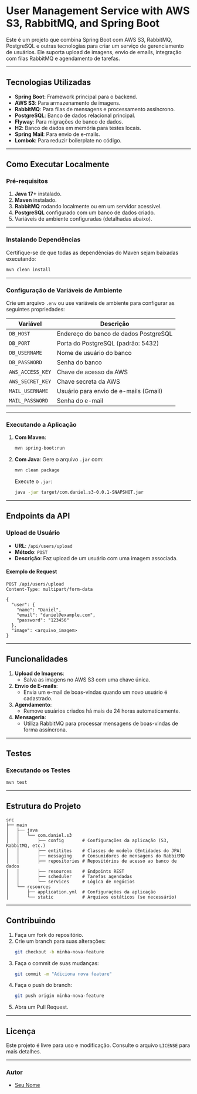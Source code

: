 
# User Management Service with AWS S3, RabbitMQ, and Spring Boot

Este é um projeto que combina Spring Boot com AWS S3, RabbitMQ, PostgreSQL e outras tecnologias para criar um serviço de gerenciamento de usuários. Ele suporta upload de imagens, envio de emails, integração com filas RabbitMQ e agendamento de tarefas.

---

## **Tecnologias Utilizadas**

- **Spring Boot**: Framework principal para o backend.
- **AWS S3**: Para armazenamento de imagens.
- **RabbitMQ**: Para filas de mensagens e processamento assíncrono.
- **PostgreSQL**: Banco de dados relacional principal.
- **Flyway**: Para migrações de banco de dados.
- **H2**: Banco de dados em memória para testes locais.
- **Spring Mail**: Para envio de e-mails.
- **Lombok**: Para reduzir boilerplate no código.

---

## **Como Executar Localmente**

### **Pré-requisitos**

1. **Java 17+** instalado.
2. **Maven** instalado.
3. **RabbitMQ** rodando localmente ou em um servidor acessível.
4. **PostgreSQL** configurado com um banco de dados criado.
5. Variáveis de ambiente configuradas (detalhadas abaixo).

---

### **Instalando Dependências**

Certifique-se de que todas as dependências do Maven sejam baixadas executando:

```bash
mvn clean install
```

---

### **Configuração de Variáveis de Ambiente**

Crie um arquivo `.env` ou use variáveis de ambiente para configurar as seguintes propriedades:

| Variável            | Descrição                             |
|---------------------|---------------------------------------|
| `DB_HOST`           | Endereço do banco de dados PostgreSQL |
| `DB_PORT`           | Porta do PostgreSQL (padrão: 5432)   |
| `DB_USERNAME`       | Nome de usuário do banco             |
| `DB_PASSWORD`       | Senha do banco                       |
| `AWS_ACCESS_KEY`    | Chave de acesso da AWS               |
| `AWS_SECRET_KEY`    | Chave secreta da AWS                 |
| `MAIL_USERNAME`     | Usuário para envio de e-mails (Gmail)|
| `MAIL_PASSWORD`     | Senha do e-mail                      |

---

### **Executando a Aplicação**

1. **Com Maven**:
   ```bash
   mvn spring-boot:run
   ```

2. **Com Java**:
   Gere o arquivo `.jar` com:
   ```bash
   mvn clean package
   ```
   Execute o `.jar`:
   ```bash
   java -jar target/com.daniel.s3-0.0.1-SNAPSHOT.jar
   ```

---

## **Endpoints da API**

### **Upload de Usuário**
- **URL**: `/api/users/upload`
- **Método**: `POST`
- **Descrição**: Faz upload de um usuário com uma imagem associada.

#### **Exemplo de Request**
```http
POST /api/users/upload
Content-Type: multipart/form-data

{
  "user": {
    "name": "Daniel",
    "email": "daniel@example.com",
    "password": "123456"
  },
  "image": <arquivo_imagem>
}
```

---

## **Funcionalidades**

1. **Upload de Imagens**:
   - Salva as imagens no AWS S3 com uma chave única.
2. **Envio de E-mails**:
   - Envia um e-mail de boas-vindas quando um novo usuário é cadastrado.
3. **Agendamento**:
   - Remove usuários criados há mais de 24 horas automaticamente.
4. **Mensageria**:
   - Utiliza RabbitMQ para processar mensagens de boas-vindas de forma assíncrona.

---

## **Testes**

### **Executando os Testes**

```bash
mvn test
```

---

## **Estrutura do Projeto**

```plaintext
src
├── main
│   ├── java
│   │   └── com.daniel.s3
│   │       ├── config       # Configurações da aplicação (S3, RabbitMQ, etc.)
│   │       ├── entitites    # Classes de modelo (Entidades do JPA)
│   │       ├── messaging    # Consumidores de mensagens do RabbitMQ
│   │       ├── repositories # Repositórios de acesso ao banco de dados
│   │       ├── resources    # Endpoints REST
│   │       ├── scheduler    # Tarefas agendadas
│   │       └── services     # Lógica de negócios
│   └── resources
│       ├── application.yml  # Configurações da aplicação
│       └── static           # Arquivos estáticos (se necessário)
```

---

## **Contribuindo**

1. Faça um fork do repositório.
2. Crie um branch para suas alterações:
   ```bash
   git checkout -b minha-nova-feature
   ```
3. Faça o commit de suas mudanças:
   ```bash
   git commit -m "Adiciona nova feature"
   ```
4. Faça o push do branch:
   ```bash
   git push origin minha-nova-feature
   ```
5. Abra um Pull Request.

---

## **Licença**

Este projeto é livre para uso e modificação. Consulte o arquivo `LICENSE` para mais detalhes.

---

### **Autor**

- [Seu Nome](https://github.com/seuusername)
